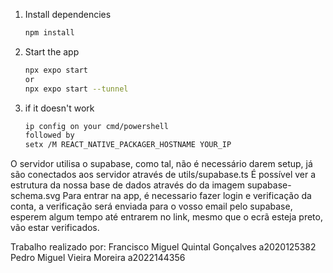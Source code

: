 1. Install dependencies

   ```bash
   npm install
   ```

2. Start the app

   ```bash
   npx expo start
   or
   npx expo start --tunnel

   ```

3. if it doesn't work

   ```bash
   ip config on your cmd/powershell
   followed by
   setx /M REACT_NATIVE_PACKAGER_HOSTNAME YOUR_IP
   ```

O servidor utilisa o supabase, como tal, não é necessário darem setup, já são conectados aos servidor através de utils/supabase.ts
É possível ver a estrutura da nossa base de dados através do da imagem supabase-schema.svg
Para entrar na app, é necessario fazer login e verificação da conta, a verificação será enviada para o vosso email pelo supabase, esperem algum tempo até entrarem no link, mesmo que o ecrã esteja preto, vão estar verificados.

Trabalho realizado por: 
Francisco Miguel Quintal Gonçalves a2020125382
Pedro Miguel Vieira Moreira a2022144356